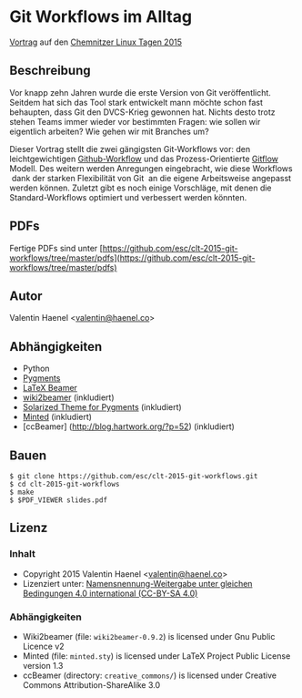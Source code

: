 # Git Workflows im Alltag

[Vortrag](https://chemnitzer.linux-tage.de/2015/de/programm/beitrag/306) auf
den [Chemnitzer Linux Tagen 2015](https://chemnitzer.linux-tage.de/2015/en)

## Beschreibung

Vor knapp zehn Jahren wurde die erste Version von Git veröffentlicht. Seitdem
hat sich das Tool stark entwickelt mann möchte schon fast behaupten, dass Git
den DVCS-Krieg gewonnen hat. Nichts desto trotz stehen Teams immer wieder vor
bestimmten Fragen: wie sollen wir eigentlich arbeiten? Wie gehen wir mit
Branches um?

Dieser Vortrag stellt die zwei gängigsten Git-Workflows vor: den
leichtgewichtigen
[Github-Workflow](https://guides.github.com/introduction/flow/index.html) und
das Prozess-Orientierte [Gitflow](https://github.com/nvie/gitflow) Modell. Des
weitern werden Anregungen eingebracht, wie diese Workflows ­ dank der starken
Flexibilität von Git ­ an die eigene Arbeitsweise angepasst werden können.
Zuletzt gibt es noch einige Vorschläge, mit denen die Standard-Workflows
optimiert und verbessert werden könnten.

## PDFs

Fertige PDFs sind unter
[https://github.com/esc/clt-2015-git-workflows/tree/master/pdfs](https://github.com/esc/clt-2015-git-workflows/tree/master/pdfs)

## Autor

Valentin Haenel <<valentin@haenel.co>>

## Abhängigkeiten

* Python
* [Pygments](http://pygments.org/)
* [LaTeX Beamer](https://bitbucket.org/rivanvx/beamer/wiki/Home)
* [wiki2beamer](http://wiki2beamer.sourceforge.net/) (inkludiert)
* [Solarized Theme for Pygments](https://bitbucket.org/john2x/solarized-pygment/src/b9455fbdc902/solarized.py) (inkludiert)
* [Minted](http://code.google.com/p/minted/) (inkludiert)
* [ccBeamer] (http://blog.hartwork.org/?p=52) (inkludiert)

## Bauen

```
$ git clone https://github.com/esc/clt-2015-git-workflows.git
$ cd clt-2015-git-workflows
$ make
$ $PDF_VIEWER slides.pdf
```

## Lizenz

### Inhalt

* Copyright 2015 Valentin Haenel <<valentin@haenel.co>>
* Lizenziert unter: [Namensnennung-Weitergabe unter gleichen Bedingungen 4.0 international (CC-BY-SA 4.0) ](http://creativecommons.org/licenses/by-sa/4.0/legalcode)

### Abhängigkeiten

* Wiki2beamer (file: `wiki2beamer-0.9.2`) is licensed under Gnu Public Licence v2
* Minted (file: `minted.sty`) is licensed under LaTeX Project Public License  version 1.3
* ccBeamer (directory: `creative_commons/`) is licensed under Creative Commons Attribution-ShareAlike 3.0
